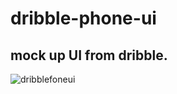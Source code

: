 # dribble-phone-ui
## mock up UI from dribble.

![dribblefoneui](https://user-images.githubusercontent.com/46998960/55275519-a8893c80-52e7-11e9-8ade-d499a24b78db.JPG)
